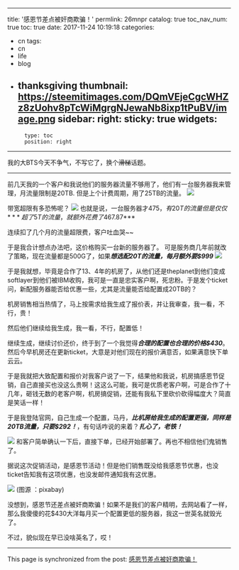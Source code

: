 
---
title: '感恩节差点被奸商欺骗！'
permlink: 26mnpr
catalog: true
toc_nav_num: true
toc: true
date: 2017-11-24 10:19:18
categories:
- cn
tags:
- cn
- life
- blog
- thanksgiving
thumbnail: https://steemitimages.com/DQmVEjeCgcWHZz8zUohv8pTcWiMgrgNJewaNb8ixp1tPuBV/image.png
sidebar:
    right:
        sticky: true
widgets:
    -
        type: toc
        position: right
---


我的大BTS今天不争气，不写它了，换个~~滑梯~~话题。

---

前几天我的一个客户和我说他们的服务器流量不够用了，他们有一台服务器我来管理，月流量限制是20TB. 但是上个计费周期，用了25TB的流量。
![](https://steemitimages.com/DQmVEjeCgcWHZz8zUohv8pTcWiMgrgNJewaNb8ixp1tPuBV/image.png)

带宽超限有多恐怖呢？
![](https://steemitimages.com/DQmVWLXK5CLd16KCdkw94dHh9UphG8W2TgrZ8yZLQTPDB9t/image.png)
也就是说，一台服务器才475$，有20T的流量
但是仅仅***超了5T的流量，就额外花费了$467.87***

连续扣了几个月的流量超限费，客户吐血哭~~

于是我合计想点办法吧，这价格购买一台新的服务器了。
可是服务商几年前就改了策略，现在流量都是500G了，如果***想选配20T的流量，每月额外要$999***
![](https://steemitimages.com/DQmZ6ga9W87tHvMNqGK72VZ6sYdgpu7fGsLfR6ByWb6yiRK/image.png)

于是我就想，毕竟是合作了13、4年的机房了，从他们还是theplanet到他们变成softlayer到他们被IBM收购，我可是一直是忠实客户啊，死忠粉。于是发个ticket问，新配服务器能否给优惠一些，尤其是流量能否给配置成20TB的？

机房销售相当热情了，马上按需求给我生成了报价表，并让我审查，我一看，不行，贵！

然后他们继续给我生成，我一看，不行，配置低！

继续生成，继续讨价还价，终于到了一个我觉得***合理的配置也合理的价格$430***。然后今早机房还在更新ticket，大意是对他们现在的报价满意否，如果满意快下单云云。

于是我就把大致配置和报价对我客户说了一下，结果他和我说，机房搞感恩节促销，自己直接买也没这么贵啊！这这么可能，我可是优质老客户啊，可是合作了十几年，砸钱无数的老客户啊，机房搞促销，还能有我私下里砍价砍得幅度大？简直是笑话一样！

于是我登陆官网，自己生成一个配置，马丹，***比机房给我生成的配置更强，同样是20TB流量，只要$292！***，有句话咋说的来着？***扎心了，老铁！***

![](https://steemitimages.com/DQmQwKLQyqJHzm2pxoT5vTbzfzK1N2TRgAbcPYjeyDNsnjr/image.png)
和客户简单确认一下后，直接下单，已经开始部署了。再也不相信他们鬼销售了。

据说这次促销活动，是感恩节活动！但是他们销售既没给我感恩节优惠，也没ticket告知我有这项优惠，也没发邮件通知我有这优惠。

![](https://steemitimages.com/DQmX4DkCq7hfRFtAYvC9YZh6vs5juTXjD6P1vb1Jb2fzdnc/image.png)
(图源 ：pixabay)

没想到，感恩节还差点被奸商欺骗！如果不是我们的客户精明，去网站看了一样，那么我傻傻的花$430大洋每月买一个配置更低的服务器，我这一世英名就毁光了。

不过，貌似现在早已没啥英名了，哎！

- - -

This page is synchronized from the post: [感恩节差点被奸商欺骗！](https://steemit.com/@oflyhigh/26mnpr)
